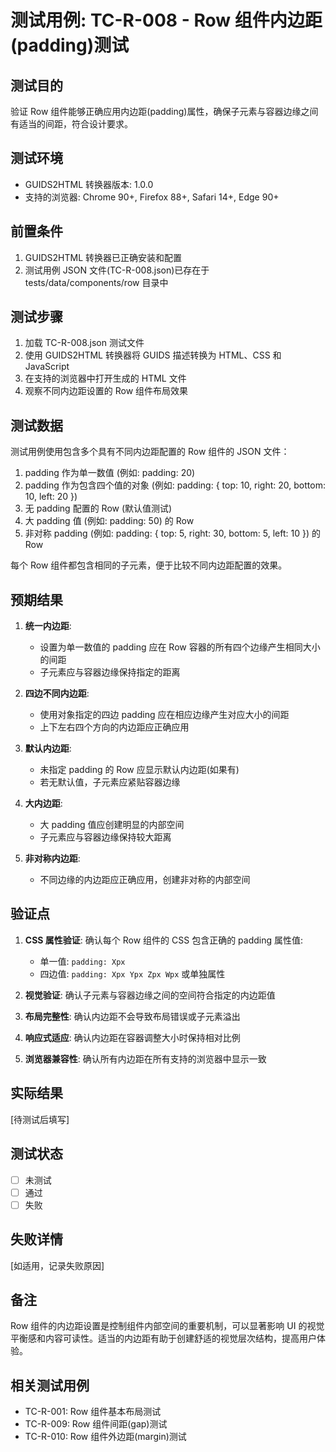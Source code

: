 # 测试用例: TC-R-008 - Row 组件内边距(padding)测试

## 测试目的

验证 Row 组件能够正确应用内边距(padding)属性，确保子元素与容器边缘之间有适当的间距，符合设计要求。

## 测试环境

- GUIDS2HTML 转换器版本: 1.0.0
- 支持的浏览器: Chrome 90+, Firefox 88+, Safari 14+, Edge 90+

## 前置条件

1. GUIDS2HTML 转换器已正确安装和配置
2. 测试用例 JSON 文件(TC-R-008.json)已存在于 tests/data/components/row 目录中

## 测试步骤

1. 加载 TC-R-008.json 测试文件
2. 使用 GUIDS2HTML 转换器将 GUIDS 描述转换为 HTML、CSS 和 JavaScript
3. 在支持的浏览器中打开生成的 HTML 文件
4. 观察不同内边距设置的 Row 组件布局效果

## 测试数据

测试用例使用包含多个具有不同内边距配置的 Row 组件的 JSON 文件：

1. padding 作为单一数值 (例如: padding: 20)
2. padding 作为包含四个值的对象 (例如: padding: { top: 10, right: 20, bottom: 10, left: 20 })
3. 无 padding 配置的 Row (默认值测试)
4. 大 padding 值 (例如: padding: 50) 的 Row
5. 非对称 padding (例如: padding: { top: 5, right: 30, bottom: 5, left: 10 }) 的 Row

每个 Row 组件都包含相同的子元素，便于比较不同内边距配置的效果。

## 预期结果

1. **统一内边距**:

   - 设置为单一数值的 padding 应在 Row 容器的所有四个边缘产生相同大小的间距
   - 子元素应与容器边缘保持指定的距离

2. **四边不同内边距**:

   - 使用对象指定的四边 padding 应在相应边缘产生对应大小的间距
   - 上下左右四个方向的内边距应正确应用

3. **默认内边距**:

   - 未指定 padding 的 Row 应显示默认内边距(如果有)
   - 若无默认值，子元素应紧贴容器边缘

4. **大内边距**:

   - 大 padding 值应创建明显的内部空间
   - 子元素应与容器边缘保持较大距离

5. **非对称内边距**:
   - 不同边缘的内边距应正确应用，创建非对称的内部空间

## 验证点

1. **CSS 属性验证**: 确认每个 Row 组件的 CSS 包含正确的 padding 属性值:

   - 单一值: `padding: Xpx`
   - 四边值: `padding: Xpx Ypx Zpx Wpx` 或单独属性

2. **视觉验证**: 确认子元素与容器边缘之间的空间符合指定的内边距值

3. **布局完整性**: 确认内边距不会导致布局错误或子元素溢出

4. **响应式适应**: 确认内边距在容器调整大小时保持相对比例

5. **浏览器兼容性**: 确认所有内边距在所有支持的浏览器中显示一致

## 实际结果

[待测试后填写]

## 测试状态

- [ ] 未测试
- [ ] 通过
- [ ] 失败

## 失败详情

[如适用，记录失败原因]

## 备注

Row 组件的内边距设置是控制组件内部空间的重要机制，可以显著影响 UI 的视觉平衡感和内容可读性。适当的内边距有助于创建舒适的视觉层次结构，提高用户体验。

## 相关测试用例

- TC-R-001: Row 组件基本布局测试
- TC-R-009: Row 组件间距(gap)测试
- TC-R-010: Row 组件外边距(margin)测试

